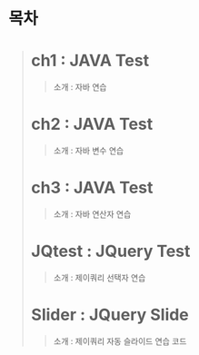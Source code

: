 # 목차
># ch1 : JAVA Test
>> 소개 : 자바 연습
># ch2 : JAVA Test
>> 소개 : 자바 변수 연습
># ch3 : JAVA Test
>> 소개 : 자바 연산자 연습
># JQtest : JQuery Test
>> 소개 : 제이쿼리 선택자 연습
># Slider : JQuery Slide
>> 소개 : 제이쿼리 자동 슬라이드 연습 코드